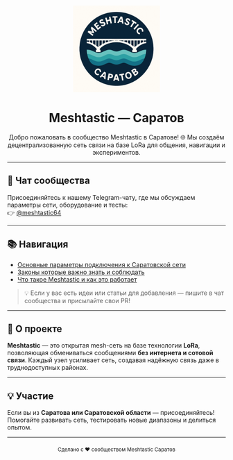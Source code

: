 <p align="center">
  <img src="pics/meshtastic-saratov-logo.png" alt="Meshtastic Саратов" width="200" height="200"/>
</p>

<h1 align="center">Meshtastic — Саратов</h1>

<p align="center">
  Добро пожаловать в сообщество Meshtastic в Саратове! 🌐 Мы создаём децентрализованную сеть связи на базе LoRa для общения, навигации и экспериментов.
</p>

---

## 💬 Чат сообщества

Присоединяйтесь к нашему Telegram-чату, где мы обсуждаем параметры сети, оборудование и тесты:  
👉 [@meshtastic64](https://t.me/meshtastic64)

---

## 📚 Навигация

- [Основные параметры подключения к Саратовской сети](docs/connect.md)
- [Законы которые важно знать и соблюдать](docs/laws.md)
- [Что такое Meshtastic и как это работает](docs/about.md)

> 💡 Если у вас есть идеи или статьи для добавления — пишите в чат сообщества и присылайте свои PR!

---

## 🧭 О проекте

**Meshtastic** — это открытая mesh-сеть на базе технологии **LoRa**, позволяющая обмениваться сообщениями **без интернета и сотовой связи**. Каждый узел усиливает сеть, создавая надёжную связь даже в труднодоступных районах.

---

## 💡 Участие

Если вы из **Саратова или Саратовской области** — присоединяйтесь!  
Помогайте развивать сеть, тестировать новые диапазоны и делиться опытом.

---

<p align="center">
  <sub>Сделано с ❤️ сообществом Meshtastic Саратов</sub>
</p>

